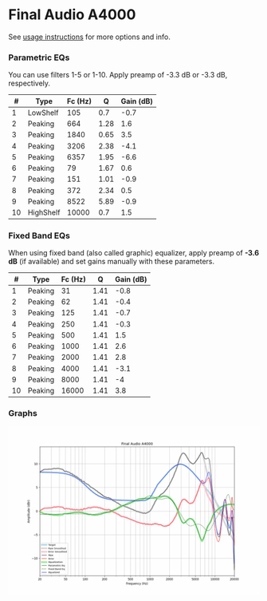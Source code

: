 # Final Audio A4000
See [usage instructions](https://github.com/jaakkopasanen/AutoEq#usage) for more options and info.

### Parametric EQs
You can use filters 1-5 or 1-10. Apply preamp of -3.3 dB or -3.3 dB, respectively.

|   # | Type      |   Fc (Hz) |    Q |   Gain (dB) |
|-----|-----------|-----------|------|-------------|
|   1 | LowShelf  |       105 | 0.7  |        -0.7 |
|   2 | Peaking   |       664 | 1.28 |         1.6 |
|   3 | Peaking   |      1840 | 0.65 |         3.5 |
|   4 | Peaking   |      3206 | 2.38 |        -4.1 |
|   5 | Peaking   |      6357 | 1.95 |        -6.6 |
|   6 | Peaking   |        79 | 1.67 |         0.6 |
|   7 | Peaking   |       151 | 1.01 |        -0.9 |
|   8 | Peaking   |       372 | 2.34 |         0.5 |
|   9 | Peaking   |      8522 | 5.89 |        -0.9 |
|  10 | HighShelf |     10000 | 0.7  |         1.5 |

### Fixed Band EQs
When using fixed band (also called graphic) equalizer, apply preamp of **-3.6 dB** (if available) and set gains manually with these parameters.

|   # | Type    |   Fc (Hz) |    Q |   Gain (dB) |
|-----|---------|-----------|------|-------------|
|   1 | Peaking |        31 | 1.41 |        -0.8 |
|   2 | Peaking |        62 | 1.41 |        -0.4 |
|   3 | Peaking |       125 | 1.41 |        -0.7 |
|   4 | Peaking |       250 | 1.41 |        -0.3 |
|   5 | Peaking |       500 | 1.41 |         1.5 |
|   6 | Peaking |      1000 | 1.41 |         2.6 |
|   7 | Peaking |      2000 | 1.41 |         2.8 |
|   8 | Peaking |      4000 | 1.41 |        -3.1 |
|   9 | Peaking |      8000 | 1.41 |        -4   |
|  10 | Peaking |     16000 | 1.41 |         3.8 |

### Graphs
![](./Final%20Audio%20A4000.png)
